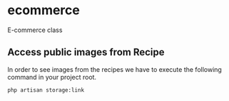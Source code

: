# ecommerce
E-commerce class


## Access public images from Recipe
In order to see images from the recipes we have to execute the following command in your project root.

`php artisan storage:link`

